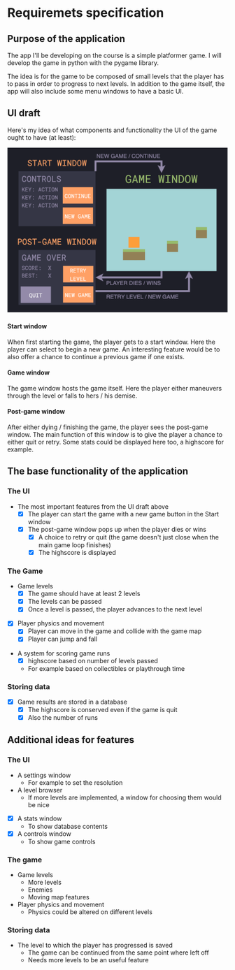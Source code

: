 # Requiremets specification
## Purpose of the application
The app I'll be developing on the course is a simple platformer game. I will develop the game in python with the pygame library.

The idea is for the game to be composed of small levels that the player has to pass in order to progress to next levels. In addition to the game itself, the app will also include some menu windows to have a basic UI.


## UI draft
Here's my idea of what components and functionality the UI of the game ought to have (at least):

![ui-draft](./images/ui-draft.png)
#### Start window
When first starting the game, the player gets to a start window. Here the player can select to begin a new game. An interesting feature would be to also offer a chance to continue a previous game if one exists.

#### Game window
The game window hosts the game itself. Here the player either maneuvers through the level or falls to hers / his demise.

#### Post-game window
After either dying / finishing the game, the player sees the post-game window. The main function of this window is to give the player a chance to either quit or retry. Some stats could be displayed here too, a highscore for example.


## The base functionality of the application
### The UI
- The most important features from the UI draft above
  - [x] The player can start the game with a new game button in the Start window
  - [x] The post-game window pops up when the player dies or wins
    - [x] A choice to retry or quit (the game doesn't just close when the main game loop finishes)
    - [x] The highscore is displayed

### The Game
- Game levels
  - [x] The game should have at least 2 levels
  - [x] The levels can be passed
  - [x] Once a level is passed, the player advances to the next level
- [x] Player physics and movement
  - [x] Player can move in the game and collide with the game map
  - [x] Player can jump and fall
- A system for scoring game runs
  - [x] highscore based on number of levels passed
  - For example based on collectibles or playthrough time

### Storing data
- [x] Game results are stored in a database
  - [x] The highscore is conserved even if the game is quit
  - [x] Also the number of runs

## Additional ideas for features
### The UI
- A settings window
  - For example to set the resolution
- A level browser
  - If more levels are implemented, a window for choosing them would be nice
- [x] A stats window
  - To show database contents
- [x] A controls window
  - To show game controls

### The game
- Game levels
  - More levels
  - Enemies
  - Moving map features
- Player physics and movement
  - Physics could be altered on different levels

### Storing data
- The level to which the player has progressed is saved
  - The game can be continued from the same point where left off
  - Needs more levels to be an useful feature



